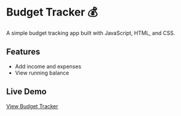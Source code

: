 # Budget Tracker 💰

A simple budget tracking app built with JavaScript, HTML, and CSS.

## Features
- Add income and expenses
- View running balance


## Live Demo
[View Budget Tracker](https://ajramirezcodes.github.io/Budget-Tracker/)


